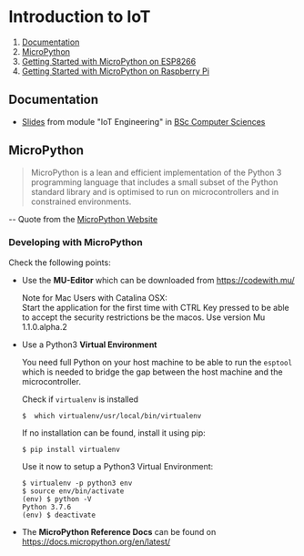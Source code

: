 # Introduction to IoT
1. [Documentation](#documentation)
2. [MicroPython](#micropython)
3. [Getting Started with MicroPython on ESP8266](esp8266)
4. [Getting Started with MicroPython on Raspberry Pi](raspberry)

## Documentation

- [Slides](./IoT01Introduction.pdf) from module "IoT Engineering" in [BSc Computer Sciences](https://www.fhnw.ch/en/degree-programmes/engineering/computer-sciences)


## MicroPython

> MicroPython is a lean and efficient implementation of the Python 3 programming language that includes a small subset of the Python standard library and is optimised to run on microcontrollers and in constrained environments.

-- Quote from the [MicroPython Website](https://micropython.org/)

### Developing with MicroPython

Check the following points:

- Use the **MU-Editor** which can be downloaded from https://codewith.mu/

    Note for Mac Users with Catalina OSX:  
    Start the application for the first time with CTRL Key pressed to be able to accept the security restrictions be the macos. Use version Mu 1.1.0.alpha.2

-  Use a Python3 **Virtual Environment**

    You need full Python on your host machine to be able to run the `esptool` which is needed to bridge the gap between the host machine and the microcontroller.

    Check if `virtualenv` is installed

    ```
    $  which virtualenv/usr/local/bin/virtualenv
    ```

    If no installation can be found, install it using pip:

    ```
    $ pip install virtualenv
    ```

    Use it now to setup a Python3 Virtual Environment:

    ```
    $ virtualenv -p python3 env
    $ source env/bin/activate
    (env) $ python -V
    Python 3.7.6
    (env) $ deactivate
    ```

- The **MicroPython Reference Docs** can be found on https://docs.micropython.org/en/latest/